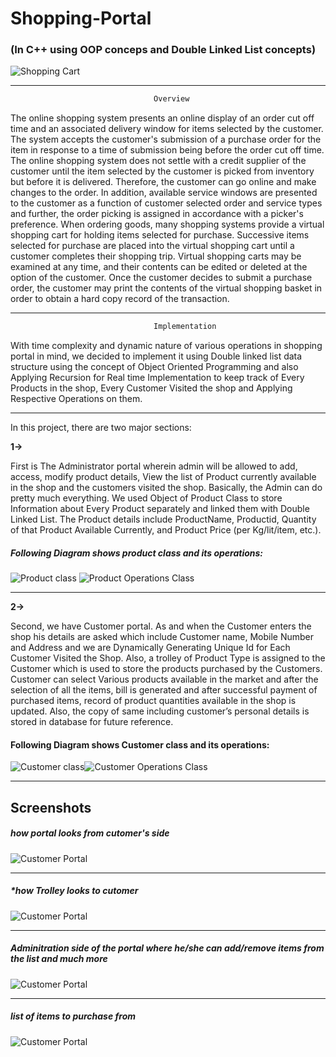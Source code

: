 # Shopping-Portal
### (In C++ using OOP conceps and Double Linked List concepts)
![Shopping Cart](images/Shopping_Portal.png)
___
```java
                                Overview
```
The online shopping system presents an online display of an order cut off time and an associated delivery window for items selected by the customer. The system accepts the customer's submission of a purchase order for the item in response to a time of submission being before the order cut off time. The online shopping system does not settle with a credit supplier of the customer until the item selected by the customer is picked from inventory but before it is delivered. Therefore, the customer can go online and make changes to the order. In addition, available service windows are presented to the customer as a function of customer selected order and service types and further, the order picking is assigned in accordance with a picker's preference.
When ordering goods, many shopping systems provide a virtual shopping cart for holding items selected for purchase. Successive items selected for purchase are placed into the virtual shopping cart until a customer completes their shopping trip. Virtual shopping carts may be examined at any time, and their contents can be edited or deleted at the option of the customer. Once the customer decides to submit a purchase order, the customer may print the contents of the virtual shopping basket in order to obtain a hard copy record of the transaction.
___
```java
                                Implementation
```
With time complexity and dynamic nature of various operations in shopping portal in mind, we decided to implement it using Double linked list data structure using the concept of Object Oriented Programming and also Applying Recursion for Real time Implementation to keep track of Every Products in the shop, Every Customer Visited the shop and Applying Respective Operations on them.
___

In this project, there are two major sections:

**1->** <p>First is The Administrator portal wherein admin will be allowed to add, access, modify product details, View the list of Product currently available in the shop and the customers visited the shop. Basically, the Admin can do pretty much everything. We used Object of Product Class to store Information about Every Product separately and linked them with Double Linked List. The Product details include ProductName, Productid, Quantity of that Product Available Currently, and Product Price (per Kg/lit/item, etc.).</p>

##### Following Diagram shows product class and its operations: 
![Product class](images/product.png "Product Class")
![Product Operations Class](images/product_operations.png "Product Operations Class")
___
**2->** <p>Second, we have Customer portal. As and when the Customer enters the shop his details are asked which include Customer name, Mobile Number and Address and we are Dynamically Generating Unique Id for Each Customer Visited the Shop. Also, a trolley of Product Type is assigned to the Customer which is used to store the products purchased by the Customers. Customer can select Various products available in the market and after the selection of all the items, bill is generated and after successful payment of purchased items, record of product quantities available in the shop is updated. Also, the copy of same including customer’s personal details is stored in database for future reference.</p>

#### Following Diagram shows Customer class and its operations:
![Customer class](images/customer.png "Customer Class")![Customer Operations Class](images/customer_operations.png "Customer Operations Class")

___
## Screenshots
##### *how portal looks from cutomer's side*
![Customer Portal](images/cusotmer_portal.png "Customer side of the protal where he/she can buy/add items to his/her trolley and generate bill")

---
##### *how Trolley looks to cutomer
![Customer Portal](images/Assigning_Trolley_To_the_customer.png "Customer Trolley Assigned")


---
##### *Adminitration side of the portal where he/she can add/remove items from the list and much more*
![Customer Portal](images/Administrator_portal.png "Administration side of the portal")

---

##### *list of items to purchase from*
![Customer Portal](images/Adding_items_to_the_list.png "showing the list of items present")

